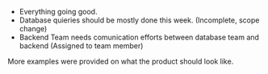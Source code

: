 -   Everything going good.
-   Database quieries should be mostly done this week. (Incomplete, scope change)
-   Backend Team needs comunication efforts between database team and backend (Assigned to team member)

More examples were provided on what the product should look like.
